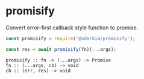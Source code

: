 # promisify

Convert error-first callback style function to promise.

```js
const promisify = require('@nderkim/promisify');
```

```js
const res = await promisify(fn)(...args);
```

```
promisify :: fn -> (...args) -> Promise
fn :: (...args, cb) -> void
cb :: (err, res) -> void
```
